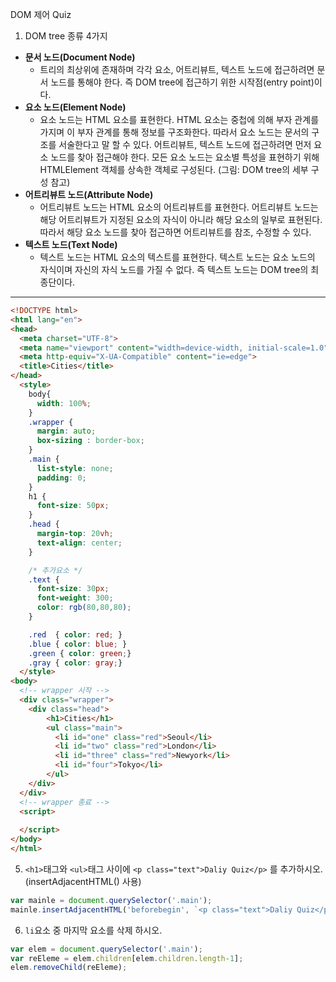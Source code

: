 DOM 제어 Quiz

1. DOM tree 종류 4가지
- **문서 노드(Document Node)**
    - 트리의 최상위에 존재하며 각각 요소, 어트리뷰트, 텍스트 노드에 접근하려면 문서 노드를 통해야 한다. 즉 DOM tree에 접근하기 위한 시작점(entry point)이다.
- **요소 노드(Element Node)**
    - 요소 노드는 HTML 요소를 표현한다. HTML 요소는 중첩에 의해 부자 관계를 가지며 이 부자 관계를 통해 정보를 구조화한다. 따라서 요소 노드는 문서의 구조를 서술한다고 말 할 수 있다. 어트리뷰트, 텍스트 노드에 접근하려면 먼저 요소 노드를 찾아 접근해야 한다. 모든 요소 노드는 요소별 특성을 표현하기 위해 HTMLElement 객체를 상속한 객체로 구성된다. (그림: DOM tree의 세부 구성 참고)
- **어트리뷰트 노드(Attribute Node)**
    - 어트리뷰트 노드는 HTML 요소의 어트리뷰트를 표현한다. 어트리뷰트 노드는 해당 어트리뷰트가 지정된 요소의 자식이 아니라 해당 요소의 일부로 표현된다. 따라서 해당 요소 노드를 찾아 접근하면 어트리뷰트를 참조, 수정할 수 있다.
- **텍스트 노드(Text Node)**
    - 텍스트 노드는 HTML 요소의 텍스트를 표현한다. 텍스트 노드는 요소 노드의 자식이며 자신의 자식 노드를 가질 수 없다. 즉 텍스트 노드는 DOM tree의 최종단이다.

--- 

```html
<!DOCTYPE html>
<html lang="en">
<head>
  <meta charset="UTF-8">
  <meta name="viewport" content="width=device-width, initial-scale=1.0">
  <meta http-equiv="X-UA-Compatible" content="ie=edge">
  <title>Cities</title>
</head>
  <style>
    body{
      width: 100%;
    }
    .wrapper {
      margin: auto;
      box-sizing : border-box;
    }
    .main { 
      list-style: none;
      padding: 0;
    }
    h1 {
      font-size: 50px;
    }
    .head {
      margin-top: 20vh;
      text-align: center;
    }

    /* 추가요소 */
    .text {
      font-size: 30px;
      font-weight: 300;
      color: rgb(80,80,80);
    }

    .red  { color: red; }
    .blue { color: blue; }
    .green { color: green;}
    .gray { color: gray;}
  </style>
<body>
  <!-- wrapper 시작 -->
  <div class="wrapper">
    <div class="head">
        <h1>Cities</h1>
        <ul class="main">
          <li id="one" class="red">Seoul</li>
          <li id="two" class="red">London</li>
          <li id="three" class="red">Newyork</li>
          <li id="four">Tokyo</li>
        </ul>
    </div>
  </div>
  <!-- wrapper 종료 -->
  <script>
 
  </script>
</body>
</html>
```

5. `<h1>`태그와 `<ul>`태그 사이에 `<p class="text">Daliy Quiz</p>` 를 추가하시오. (insertAdjacentHTML() 사용)
```js
var mainle = document.querySelector('.main');
mainle.insertAdjacentHTML('beforebegin', `<p class="text">Daliy Quiz</p>`);
```

6. `li`요소 중 마지막 요소를 삭제 하시오.
```js
var elem = document.querySelector('.main');
var reEleme = elem.children[elem.children.length-1];
elem.removeChild(reEleme);
```
